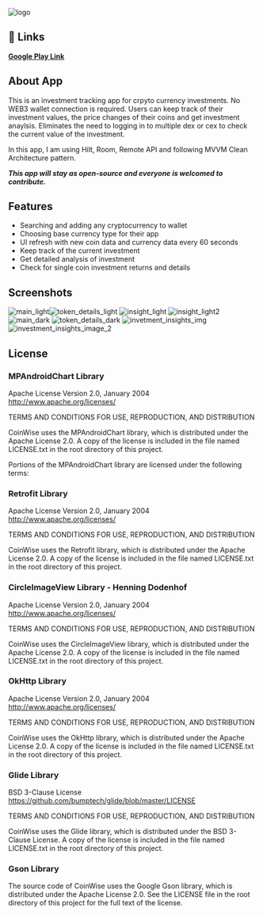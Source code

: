 ![logo](https://user-images.githubusercontent.com/101017069/235486524-32d73858-c062-4c45-b881-ffe161d85d3e.png)

## 🔗 Links

[**Google Play Link**](https://play.google.com/store/apps/details?id=coinwise.investmenttracker "Google Play")


## About App

This is an investment tracking app for crpyto currency investments. No WEB3 wallet connection is required. Users can keep track of their investment values, the price changes of their coins and get investment anaylsis. Eliminates the need to logging in to multiple dex or cex to check the current value of the investment.

In this app, I am using Hilt, Room, Remote API and following MVVM Clean Architecture pattern. 

***This app will stay as open-source and everyone is welcomed to contribute.***



## Features

- Searching and adding any cryptocurrency to wallet
- Choosing base currency type for their app
- UI refresh with new coin data and currency data every 60 seconds
- Keep track of the current investment
- Get detailed analysis of investment
- Check for single coin investment returns and details


## Screenshots
![main_light](https://user-images.githubusercontent.com/101017069/235479962-f89b7ce0-8e16-4ed6-bbcf-cffe84e2a491.jpg)![token_details_light](https://user-images.githubusercontent.com/101017069/235479951-b69effab-4f25-43b2-ab0a-367471cada22.jpg)
![insight_light](https://user-images.githubusercontent.com/101017069/235479956-4f269cf6-4e9f-412a-ae54-559e7607b3ac.jpg)
![insight_light2](https://user-images.githubusercontent.com/101017069/235479959-5fcd1166-6aac-43e2-aa26-7abe22807c0f.jpg)
![main_dark](https://user-images.githubusercontent.com/101017069/235479965-2904f38f-b360-49ed-8628-e59a5fa4df55.jpg)
![token_details_dark](https://user-images.githubusercontent.com/101017069/235479955-02cd3b86-7be0-403f-8cb7-6bf95e543d3e.jpg)
![invetment_insights_img](https://user-images.githubusercontent.com/101017069/235479958-5a654aeb-9a0d-4ca0-8d5b-228df89daa15.jpg)
![investment_insights_image_2](https://user-images.githubusercontent.com/101017069/235479960-78ea4e37-f2bc-470c-8649-ca6de90a4852.jpg)
## License

### MPAndroidChart Library

Apache License
Version 2.0, January 2004
http://www.apache.org/licenses/

TERMS AND CONDITIONS FOR USE, REPRODUCTION, AND DISTRIBUTION

CoinWise uses the MPAndroidChart library, which is distributed under the Apache License 2.0. A copy of the license is included in the file named LICENSE.txt in the root directory of this project.

Portions of the MPAndroidChart library are licensed under the following terms:


### Retrofit Library

Apache License
Version 2.0, January 2004
http://www.apache.org/licenses/

TERMS AND CONDITIONS FOR USE, REPRODUCTION, AND DISTRIBUTION

CoinWise uses the Retrofit library, which is distributed under the Apache License 2.0. A copy of the license is included in the file named LICENSE.txt in the root directory of this project.

### CircleImageView Library - Henning Dodenhof
Apache License
Version 2.0, January 2004
http://www.apache.org/licenses/

TERMS AND CONDITIONS FOR USE, REPRODUCTION, AND DISTRIBUTION

CoinWise uses the CircleImageView library, which is distributed under the Apache License 2.0. A copy of the license is included in the file named LICENSE.txt in the root directory of this project.

### OkHttp Library

Apache License
Version 2.0, January 2004
http://www.apache.org/licenses/

TERMS AND CONDITIONS FOR USE, REPRODUCTION, AND DISTRIBUTION

CoinWise uses the OkHttp library, which is distributed under the Apache License 2.0. A copy of the license is included in the file named LICENSE.txt in the root directory of this project.


### Glide Library

BSD 3-Clause License
https://github.com/bumptech/glide/blob/master/LICENSE

TERMS AND CONDITIONS FOR USE, REPRODUCTION, AND DISTRIBUTION

CoinWise uses the Glide library, which is distributed under the BSD 3-Clause License. A copy of the license is included in the file named LICENSE.txt in the root directory of this project.

### Gson Library
The source code of CoinWise uses the Google Gson library, which is distributed under the Apache License 2.0. See the LICENSE file in the root directory of this project for the full text of the license.
